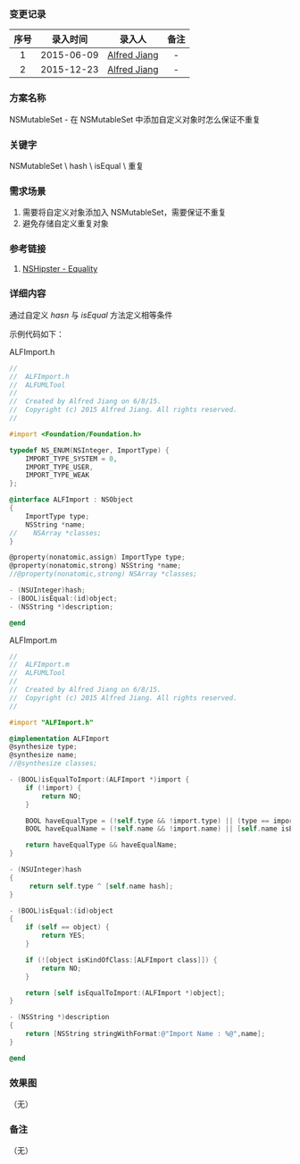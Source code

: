 ### 变更记录

| 序号 | 录入时间 | 录入人 | 备注 |
|:--------:|:--------:|:--------:|:--------:|
| 1 | 2015-06-09 | [Alfred Jiang](https://github.com/viktyz) | - |
| 2 | 2015-12-23 | [Alfred Jiang](https://github.com/viktyz) | - |

### 方案名称

NSMutableSet - 在 NSMutableSet 中添加自定义对象时怎么保证不重复

### 关键字

NSMutableSet \ hash \ isEqual \ 重复

### 需求场景

1. 需要将自定义对象添加入 NSMutableSet，需要保证不重复
2. 避免存储自定义重复对象

### 参考链接

1. [NSHipster - Equality](http://nshipster.com/equality/)

### 详细内容

通过自定义 *hasn* 与 *isEqual* 方法定义相等条件

示例代码如下：

ALFImport.h
```objectivec
//
//  ALFImport.h
//  ALFUMLTool
//
//  Created by Alfred Jiang on 6/8/15.
//  Copyright (c) 2015 Alfred Jiang. All rights reserved.
//

#import <Foundation/Foundation.h>

typedef NS_ENUM(NSInteger, ImportType) {
    IMPORT_TYPE_SYSTEM = 0,
    IMPORT_TYPE_USER,
    IMPORT_TYPE_WEAK
};

@interface ALFImport : NSObject
{
    ImportType type;
    NSString *name;
//    NSArray *classes;
}

@property(nonatomic,assign) ImportType type;
@property(nonatomic,strong) NSString *name;
//@property(nonatomic,strong) NSArray *classes;

- (NSUInteger)hash;
- (BOOL)isEqual:(id)object;
- (NSString *)description;

@end
```

ALFImport.m
```objectivec
//
//  ALFImport.m
//  ALFUMLTool
//
//  Created by Alfred Jiang on 6/8/15.
//  Copyright (c) 2015 Alfred Jiang. All rights reserved.
//

#import "ALFImport.h"

@implementation ALFImport
@synthesize type;
@synthesize name;
//@synthesize classes;

- (BOOL)isEqualToImport:(ALFImport *)import {
    if (!import) {
        return NO;
    }

    BOOL haveEqualType = (!self.type && !import.type) || (type == import.type);
    BOOL haveEqualName = (!self.name && !import.name) || [self.name isEqualToString:import.name];

    return haveEqualType && haveEqualName;
}

- (NSUInteger)hash
{
     return self.type ^ [self.name hash];
}

- (BOOL)isEqual:(id)object
{
    if (self == object) {
        return YES;
    }

    if (![object isKindOfClass:[ALFImport class]]) {
        return NO;
    }

    return [self isEqualToImport:(ALFImport *)object];
}

- (NSString *)description
{
    return [NSString stringWithFormat:@"Import Name : %@",name];
}

@end
```

### 效果图
（无）

### 备注
（无）